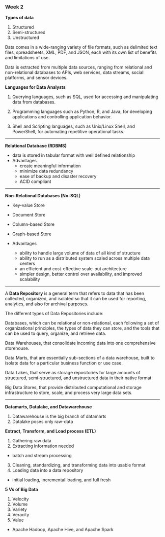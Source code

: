 ### Week 2

 **Types of data**
 1. Structured
 2. Semi-structured
 3. Unstructured


 Data comes in a wide-ranging variety of file formats, such as delimited text files, spreadsheets, XML, PDF, and JSON, each with its own list of benefits and limitations of use.  

Data is extracted from multiple data sources, ranging from relational and non-relational databases to APIs, web services, data streams, social platforms, and sensor devices.

**Languages for Data Analysts**
1. Querying languages, such as SQL, used for accessing and manipulating data from databases.

2. Programming languages such as Python, R, and Java, for developing applications and controlling application behavior.

3. Shell and Scripting languages, such as Unix/Linux Shell, and PowerShell, for automating repetitive operational tasks.
---
**Relational Database (RDBMS)**
- data is stored in tabular format with well defined relationship
- Advantages
  - create meaningful information
  - minimize data redundancy
  - ease of backup and disaster recovery
  - ACID compliant

---
**Non-Relational Databases (No-SQL)**
- Key-value Store
- Document Store
- Column-based Store
- Graph-based Store

- Advantages
  - ability to handle large volume of data of all kind of structure
  - ability to run as a distributed system scaled across multiple data centers
  - an efficient and cost-effective scale-out architecture
  - simpler design, better control over availability, and improved scalability

---
A **Data Repository** is a general term that refers to data that has been collected, organized, and isolated so that it can be used for reporting, analytics, and also for archival purposes.  

The different types of Data Repositories include:

Databases, which can be relational or non-relational, each following a set of organizational principles, the types of data they can store, and the tools that can be used to query, organize, and retrieve data.

Data Warehouses, that consolidate incoming data into one comprehensive storehouse.  

Data Marts, that are essentially sub-sections of a data warehouse, built to isolate data for a particular business function or use case.

Data Lakes, that serve as storage repositories for large amounts of structured, semi-structured, and unstructured data in their native format.

Big Data Stores, that provide distributed computational and storage infrastructure to store, scale, and process very large data sets.

---

**Datamarts, Datalake, and Datawarehouse**
1. Datawarehouse is the big branch of datamarts  
2. Datalake poses only raw-data

**Extract, Transform, and Load process (ETL)**
1. Gathering raw data
2. Extracting information needed
  - batch and stream processing
3. Cleaning, standardizing, and transforming data into usable format
4. Loading data into a data repository
  - initial loading, incremental loading, and full fresh

**5 Vs of Big Data**
1. Velocity
2. Volume
3. Variety
4. Veracity
5. Value
- Apache Hadoop, Apache Hive, and Apache Spark
